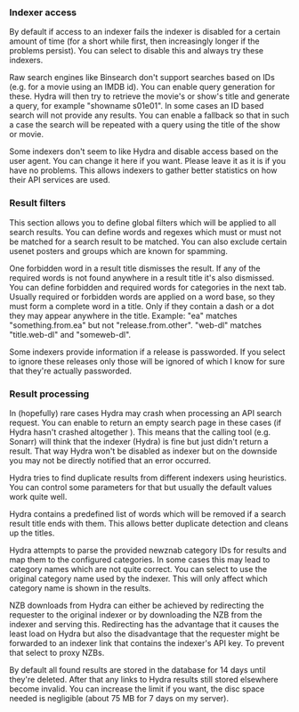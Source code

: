### Indexer access
By default if access to an indexer fails the indexer is disabled for a certain amount of time (for a short while first, then 
increasingly longer if the problems persist). You can select to disable this and always try these indexers.

Raw search engines like Binsearch don't support searches based on IDs (e.g. for a movie using an IMDB id). You can enable query
generation for these. Hydra will then try to retrieve the movie's or show's title and generate a query, for example "showname s01e01".
In some cases an ID based search will not provide any results. You can enable a fallback so that in such a case the search will be 
repeated with a query using the title of the show or movie.
 
Some indexers don't seem to like Hydra and disable access based on the user agent. You can change it here if you want. Please leave 
it as it is if you have no problems. This allows indexers to gather better statistics on how their API services are used.

### Result filters
This section allows you to define global filters which will be applied to all search results. You can define words and regexes 
which must or must not be matched for a search result to be matched. You can also exclude certain usenet posters and groups which are known for spamming.

One forbidden word in a result title dismisses the result. If any of the required words is not found anywhere in a result title it's also dismissed. 
You can define forbidden and required words for categories in the next tab.
Usually required or forbidden words are applied on a word base, so they must form a complete word in a title. Only if they contain a 
dash or a dot they may appear anywhere in the title. Example: "ea" matches "something.from.ea" but not "release.from.other". "web-dl" 
matches "title.web-dl" and "someweb-dl".

Some indexers provide information if a release is passworded. If you select to ignore these releases only those will be ignored 
of which I know for sure that they're actually passworded.


### Result processing
In (hopefully) rare cases Hydra may crash when processing an API search request. You can enable to return an empty search page in these cases (if Hydra hasn't
crashed altogether ). This means that the calling tool (e.g. Sonarr) will think that the indexer (Hydra) is fine but just didn't return a result. That way Hydra
won't be disabled as indexer but on the downside you may not be directly notified that an error occurred.

Hydra tries to find duplicate results from different indexers using heuristics. You can control some parameters for that but usually the default values work quite well.
 
Hydra contains a predefined list of words which will be removed if a search result title ends with them. This allows better duplicate detection and cleans up the titles.

Hydra attempts to parse the provided newznab category IDs for results and map them to the configured categories. In some cases this may lead to category names
which are not quite correct. You can select to use the original category name used by the indexer. This will only affect which category name is shown in the results.
 
NZB downloads from Hydra can either be achieved by redirecting the requester to the original indexer or by downloading the NZB from the 
indexer and serving this. Redirecting has the advantage that it causes the least load on Hydra but also the disadvantage that the requester 
might be forwarded to an indexer link that contains the indexer's API key. To prevent that select to proxy NZBs.

By default all found results are stored in the database for 14 days until they're deleted. After that any links to Hydra results still 
stored elsewhere become invalid. You can increase the limit if you want, the disc space needed is negligible (about 75 MB for 7 days on 
my server).